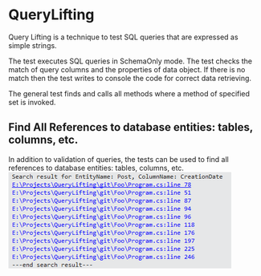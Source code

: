 # QueryLifting
Query Lifting is a technique to test SQL queries that are expressed as simple strings.

The test executes SQL queries in SchemaOnly mode. The test checks the match of query columns and the properties of data object. If there is no match then the test writes to console the code for correct data retrieving.

The general test finds and calls all methods where a method of specified set is invoked.

## Find All References to database entities: tables, columns, etc.

In addition to validation of queries, the tests can be used to find 
all references to database entities: tables, columns, etc. 
![Search result](Images/SearchResult.png?raw=true "Search result")  
